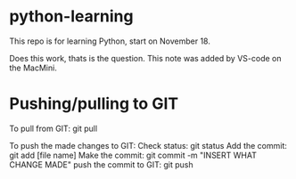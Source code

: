 # python-learning

This repo is for learning Python, start on November 18. 

Does this work, thats is the question. This note was added by VS-code on the MacMini.

# Pushing/pulling to GIT #
To pull from GIT: git pull

To push the made changes to GIT:
Check status: git status
Add the commit: git add [file name]
Make the commit: git commit -m "INSERT WHAT CHANGE MADE"
push the commit to GIT: git push